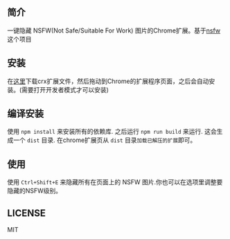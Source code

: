 ## 简介
一键隐藏 NSFW(Not Safe/Suitable For Work) 图片的Chrome扩展。基于[nsfw](https://github.com/infinitered/nsfwjs)这个项目

## 安装

在[这里](https://github.com/joyme123/chrome-ext-hide-my-pic/releases)下载crx扩展文件，然后拖动到Chrome的扩展程序页面，之后会自动安装。(需要打开开发者模式才可以安装)

## 编译安装

使用 `npm install` 来安装所有的依赖库. 之后运行 `npm run build` 来运行. 这会生成一个 `dist` 目录. 在chrome扩展页从 `dist` 目录`加载已解压的扩展`即可。

## 使用

使用 `Ctrl+Shift+E` 来隐藏所有在页面上的 NSFW 图片.你也可以在选项里调整要隐藏的NSFW级别。

## LICENSE
MIT